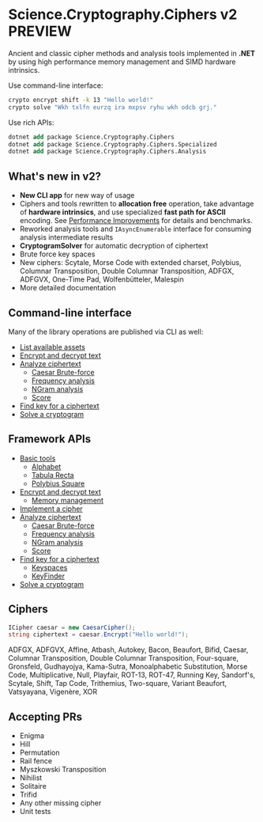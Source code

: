 ﻿# Science.Cryptography.Ciphers v2 PREVIEW
Ancient and classic cipher methods and analysis tools implemented in **.NET** by using high performance memory management and SIMD hardware intrinsics.

Use command-line interface:

```sh
crypto encrypt shift -k 13 "Hello world!"
crypto solve "Wkh txlfn eurzq ira mxpsv ryhu wkh odcb grj."
```

Use rich APIs:

```ps
dotnet add package Science.Cryptography.Ciphers
dotnet add package Science.Cryptography.Ciphers.Specialized
dotnet add package Science.Cryptography.Ciphers.Analysis
```

## What's new in v2?
- **New CLI app** for new way of usage
- Ciphers and tools rewritten to **allocation free** operation, take advantage of **hardware intrinsics**, and use specialized **fast path for ASCII** encoding. See [Performance Improvements](docs/performance-improvements.md) for details and benchmarks.
- Reworked analysis tools and `IAsyncEnumerable` interface for consuming analysis intermediate results
- **CryptogramSolver** for automatic decryption of ciphertext
- Brute force key spaces
- New ciphers: Scytale, Morse Code with extended charset, Polybius, Columnar Transposition, Double Columnar Transposition, ADFGX, ADFGVX, One-Time Pad, Wolfenbütteler, Malespin
- More detailed documentation

## Command-line interface
Many of the library operations are published via CLI as well:

 - [List available assets](docs/cli/list.md)
 - [Encrypt and decrypt text](docs/cli/encrypt-decrypt.md)
 - [Analyze ciphertext](docs/cli/analyze.md)
	- [Caesar Brute-force](docs/cli/analyze.md#caesar-brute-force)
	- [Frequency analysis](docs/cli/analyze.md#frequency-analysis)
	- [NGram analysis](docs/cli/analyze.md#ngram-analysis)
	- [Score](docs/cli/analyze.md#score)
 - [Find key for a ciphertext](docs/cli/find-key.md)
 - [Solve a cryptogram](docs/cli/solve.md)

## Framework APIs

 - [Basic tools](docs/lib/basics.md)
	- [Alphabet](docs/lib/basics.md#alphabet)
	- [Tabula Recta](docs/lib/basics.md#tabula-recta)
	- [Polybius Square](docs/lib/basics.md#polybius-square)
 - [Encrypt and decrypt text](docs/lib/encrypt-decrypt.md)
	- [Memory management](docs/lib/encrypt-decrypt.md#memory-management)
 - [Implement a cipher](docs/lib/encrypt-decrypt.md#implement-a-cipher)
 - [Analyze ciphertext](docs/lib/analyze.md)
	- [Caesar Brute-force](docs/lib/analyze.md#caesar-brute-force)
	- [Frequency analysis](docs/lib/analyze.md#frequency-analysis)
	- [NGram analysis](docs/lib/analyze.md#ngram-analysis)
	- [Score](docs/lib/analyze.md#score)
 - [Find key for a ciphertext](docs/lib/find-key.md)
    - [Keyspaces](docs/lib/find-key.md#key-spaces)
    - [KeyFinder](docs/lib/find-key.md#analysis)
 - [Solve a cryptogram](docs/lib/solve.md)

## Ciphers
```cs
ICipher caesar = new CaesarCipher();
string ciphertext = caesar.Encrypt("Hello world!");
```

ADFGX, ADFGVX, Affine, Atbash, Autokey, Bacon, Beaufort, Bifid, Caesar, Columnar Transposition, Double Columnar Transposition, Four-square, Gronsfeld, Gudhayojya, Kama-Sutra, Monoalphabetic Substitution, Morse Code, Multiplicative, Null, Playfair, ROT-13, ROT-47, Running Key, Sandorf's, Scytale, Shift, Tap Code, Trithemius, Two-square, Variant Beaufort, Vatsyayana, Vigenère, XOR

## Accepting PRs
* Enigma
* Hill
* Permutation
* Rail fence
* Myszkowski Transposition
* Nihilist
* Solitaire
* Trifid
* Any other missing cipher
* Unit tests